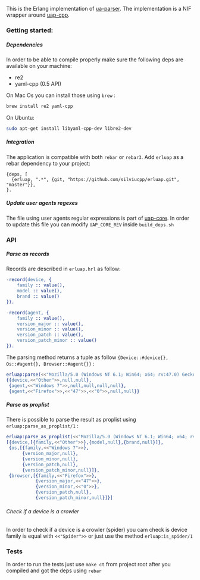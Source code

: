 This is the Erlang implementation of [ua-parser][1]. The implementation is a NIF wrapper around [uap-cpp][2]. 

### Getting started:

##### Dependencies

In order to be able to compile properly make sure the following deps are available on your machine:

- re2
- yaml-cpp (0.5 API)

On Mac Os you can install those using `brew` :

```bash
brew install re2 yaml-cpp
``` 

On Ubuntu:

```bash
sudo apt-get install libyaml-cpp-dev libre2-dev
```

##### Integration

The application is compatible with both `rebar` or `rebar3`. Add `erluap` as a rebar dependency to your project:

```
{deps, [
  {erluap, ".*", {git, "https://github.com/silviucpp/erluap.git", "master"}},
}.
```

##### Update user agents regexes

The file using user agents regular expressions is part of [uap-core][3]. In order to update this file you can modify
`UAP_CORE_REV` inside `build_deps.sh`

### API

##### Parse as records

Records are described in `erluap.hrl` as follow:

```erlang
-record(device, {
    family :: value(),
    model :: value(),
    brand :: value()
}).

-record(agent, {
    family :: value(),
    version_major :: value(),
    version_minor :: value(),
    version_patch :: value(),
    version_patch_minor :: value()
}).
```

The parsing method returns a tuple as follow `{Device::#device{}, Os::#agent{}, Browser::#agent{}}` :

```erlang
erluap:parse(<<"Mozilla/5.0 (Windows NT 6.1; Win64; x64; rv:47.0) Gecko/20100101 Firefox/47.0">>).
{{device,<<"Other">>,null,null},
 {agent,<<"Windows 7">>,null,null,null,null},
 {agent,<<"Firefox">>,<<"47">>,<<"0">>,null,null}}
```

##### Parse as proplist

There is possible to parse the result as proplist using `erluap:parse_as_proplist/1` :

```erlang
erluap:parse_as_proplist(<<"Mozilla/5.0 (Windows NT 6.1; Win64; x64; rv:47.0) Gecko/20100101 Firefox/47.0">>).
[{device,[{family,<<"Other">>},{model,null},{brand,null}]},
 {os,[{family,<<"Windows 7">>},
      {version_major,null},
      {version_minor,null},
      {version_patch,null},
      {version_patch_minor,null}]},
 {browser,[{family,<<"Firefox">>},
           {version_major,<<"47">>},
           {version_minor,<<"0">>},
           {version_patch,null},
           {version_patch_minor,null}]}] 
```

###### Check if a device is a crowler

In order to check if a device is a crowler (spider) you cam check is device family is equal with `<<"Spider">>` or just use
the method `erluap:is_spider/1`

### Tests

In order to run the tests just use `make ct` from project root after you compiled and got the deps using `rebar`

[1]:https://github.com/ua-parser
[2]:https://github.com/ua-parser/uap-cpp
[3]:https://github.com/ua-parser/uap-core

